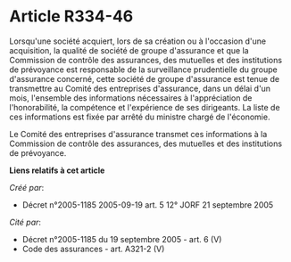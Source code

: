 # Article R334-46

Lorsqu'une société acquiert, lors de sa création ou à l'occasion d'une acquisition, la qualité de société de groupe
d'assurance et que la Commission de contrôle des assurances, des mutuelles et des institutions de prévoyance est responsable
de la surveillance prudentielle du groupe d'assurance concerné, cette société de groupe d'assurance est tenue de transmettre
au Comité des entreprises d'assurance, dans un délai d'un mois, l'ensemble des informations nécessaires à l'appréciation de
l'honorabilité, la compétence et l'expérience de ses dirigeants. La liste de ces informations est fixée par arrêté du
ministre chargé de l'économie.

Le Comité des entreprises d'assurance transmet ces informations à la Commission de contrôle des assurances, des mutuelles et
des institutions de prévoyance.

**Liens relatifs à cet article**

_Créé par_:

  - Décret n°2005-1185 2005-09-19 art. 5 12° JORF 21 septembre 2005

_Cité par_:

  - Décret n°2005-1185 du 19 septembre 2005 - art. 6 (V)
  - Code des assurances - art. A321-2 (V)

